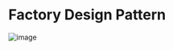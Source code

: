 # Factory Design Pattern
![image](https://user-images.githubusercontent.com/84455469/136985774-31b4dc51-c819-4580-bbac-3e44a2bcf7c6.png)
